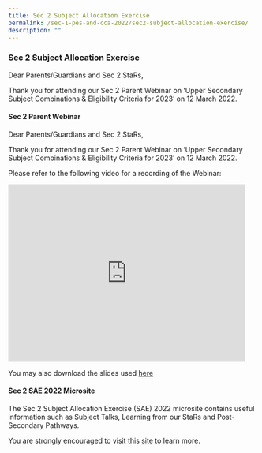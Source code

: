 ```yaml
---
title: Sec 2 Subject Allocation Exercise
permalink: /sec-1-pes-and-cca-2022/sec2-subject-allocation-exercise/
description: ""
---
```


### Sec 2 Subject Allocation Exercise

Dear Parents/Guardians and Sec 2 StaRs,

Thank you for attending our Sec 2 Parent Webinar on ‘Upper Secondary Subject Combinations & Eligibility Criteria for 2023’ on 12 March 2022.

#### Sec 2 Parent Webinar

Dear Parents/Guardians and Sec 2 StaRs,

Thank you for attending our Sec 2 Parent Webinar on ‘Upper Secondary Subject Combinations & Eligibility Criteria for 2023’ on 12 March 2022.  

Please refer to the following video for a recording of the Webinar:

<iframe width="480" height="360" src="https://www.youtube.com/embed/F1f5GhPH0io" title="Sec 2 Parent Webinar" frameborder="0" allow="accelerometer; autoplay; clipboard-write; encrypted-media; gyroscope; picture-in-picture" allowfullscreen></iframe>

You may also download the slides used [here](/files/SAE%202022%20March%20Parent%20Webinar%20Slides%20sec%202.pdf)

#### Sec 2 SAE 2022 Microsite

The Sec 2 Subject Allocation Exercise (SAE) 2022 microsite contains useful information such as Subject Talks, Learning from our StaRs and Post-Secondary Pathways.

You are strongly encouraged to visit this [site](https://sites.google.com/moe.edu.sg/sec2sae2022/home) to learn more.
